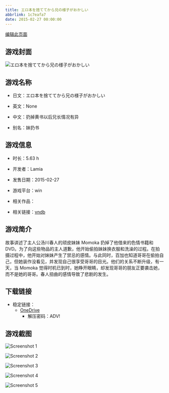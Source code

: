 ```yaml
---
title: エロ本を捨ててから兄の様子がおかしい
abbrlink: 1c7eafa7
date: 2015-02-27 00:00:00
---
```

[编辑此页面](https://github.com/ACG-3/ADV3-source/blob/main/source/_posts/games/%E3%82%A8%E3%83%AD%E6%9C%AC%E3%82%92%E6%8D%A8%E3%81%A6%E3%81%A6%E3%81%8B%E3%82%89%E5%85%84%E3%81%AE%E6%A7%98%E5%AD%90%E3%81%8C%E3%81%8A%E3%81%8B%E3%81%97%E3%81%84.md)

## 游戏封面

![エロ本を捨ててから兄の様子がおかしい](https://pan.timero.xyz/onedrive/img_lib_001/%E3%82%A8%E3%83%AD%E6%9C%AC%E3%82%92%E6%8D%A8%E3%81%A6%E3%81%A6%E3%81%8B%E3%82%89%E5%85%84%E3%81%AE%E6%A7%98%E5%AD%90%E3%81%8C%E3%81%8A%E3%81%8B%E3%81%97%E3%81%84_cover.avif)


## 游戏名称

- 日文：エロ本を捨ててから兄の様子がおかしい
- 英文：None
- 中文：扔掉黄书以后兄长情况有异

- 别名：妹扔书


## 游戏信息

- 时长：5.63 h
- 开发者：Lamia
- 发售日期：2015-02-27
- 游戏平台：win
- 相关作品：

- 相关链接：[vndb](https://vndb.org/v16372)


## 游戏简介

故事讲述了主人公汤川春人的顽皮妹妹 Momoka 扔掉了他借来的色情书籍和 DVD。为了向这些物品的主人道歉，他开始偷拍妹妹换衣服和洗澡的过程。在拍摄过程中，他开始对妹妹产生了禁忌的感情。与此同时，百加也知道哥哥在偷拍自己，但她装作没看见，并发现自己很享受哥哥的目光。他们的关系不断升级，有一天，当 Momoka 觉得时机已到时，她睁开眼睛，却发现哥哥的朋友正要袭击她，而不是她的哥哥。春人扭曲的感情导致了悲剧的发生。


## 下载链接

- 稳定链接：
    - [OneDrive](https://pan.timero.xyz/onedrive/adv_lib_001/%E3%82%A8%E3%83%AD%E6%9C%AC%E3%82%92%E6%8D%A8%E3%81%A6%E3%81%A6%E3%81%8B%E3%82%89%E5%85%84%E3%81%AE%E6%A7%98%E5%AD%90%E3%81%8C%E3%81%8A%E3%81%8B%E3%81%97%E3%81%84)
        - 解压密码：ADV!



## 游戏截图


![Screenshot 1](https://pan.timero.xyz/onedrive/img_lib_001/%E3%82%A8%E3%83%AD%E6%9C%AC%E3%82%92%E6%8D%A8%E3%81%A6%E3%81%A6%E3%81%8B%E3%82%89%E5%85%84%E3%81%AE%E6%A7%98%E5%AD%90%E3%81%8C%E3%81%8A%E3%81%8B%E3%81%97%E3%81%84_Screenshot_1.avif)

![Screenshot 2](https://pan.timero.xyz/onedrive/img_lib_001/%E3%82%A8%E3%83%AD%E6%9C%AC%E3%82%92%E6%8D%A8%E3%81%A6%E3%81%A6%E3%81%8B%E3%82%89%E5%85%84%E3%81%AE%E6%A7%98%E5%AD%90%E3%81%8C%E3%81%8A%E3%81%8B%E3%81%97%E3%81%84_Screenshot_2.avif)

![Screenshot 3](https://pan.timero.xyz/onedrive/img_lib_001/%E3%82%A8%E3%83%AD%E6%9C%AC%E3%82%92%E6%8D%A8%E3%81%A6%E3%81%A6%E3%81%8B%E3%82%89%E5%85%84%E3%81%AE%E6%A7%98%E5%AD%90%E3%81%8C%E3%81%8A%E3%81%8B%E3%81%97%E3%81%84_Screenshot_3.avif)

![Screenshot 4](https://pan.timero.xyz/onedrive/img_lib_001/%E3%82%A8%E3%83%AD%E6%9C%AC%E3%82%92%E6%8D%A8%E3%81%A6%E3%81%A6%E3%81%8B%E3%82%89%E5%85%84%E3%81%AE%E6%A7%98%E5%AD%90%E3%81%8C%E3%81%8A%E3%81%8B%E3%81%97%E3%81%84_Screenshot_4.avif)

![Screenshot 5](https://pan.timero.xyz/onedrive/img_lib_001/%E3%82%A8%E3%83%AD%E6%9C%AC%E3%82%92%E6%8D%A8%E3%81%A6%E3%81%A6%E3%81%8B%E3%82%89%E5%85%84%E3%81%AE%E6%A7%98%E5%AD%90%E3%81%8C%E3%81%8A%E3%81%8B%E3%81%97%E3%81%84_Screenshot_5.avif)

